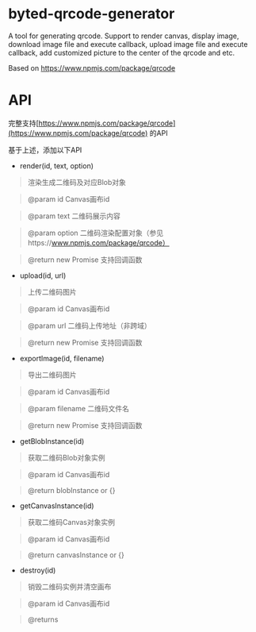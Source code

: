 # byted-qrcode-generator
A tool for generating qrcode. Support to render canvas, display image, download image file and execute callback, upload image file and execute callback, add customized picture to the center of the qrcode and etc.

Based on https://www.npmjs.com/package/qrcode

# API

完整支持[https://www.npmjs.com/package/qrcode](https://www.npmjs.com/package/qrcode) 的API

基于上述，添加以下API

* render(id, text, option)

>渲染生成二维码及对应Blob对象

>@param id Canvas画布id

>@param text 二维码展示内容

>@param option 二维码渲染配置对象（参见https://www.npmjs.com/package/qrcode）

>@return new Promise 支持回调函数

* upload(id, url)

>上传二维码图片

>@param id Canvas画布id

>@param url 二维码上传地址（非跨域）

>@return new Promise 支持回调函数

* exportImage(id, filename)

>导出二维码图片

>@param id Canvas画布id

>@param filename 二维码文件名

>@return new Promise 支持回调函数

* getBlobInstance(id)

>获取二维码Blob对象实例

>@param id Canvas画布id

>@return blobInstance or {}


* getCanvasInstance(id)

>获取二维码Canvas对象实例

>@param id Canvas画布id

>@return canvasInstance or {}

* destroy(id)

>销毁二维码实例并清空画布

>@param id Canvas画布id

>@returns